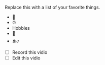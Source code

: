 Replace this with a list of your favorite things.
* 🌾
* ⏰
* Hobbies
* 🚴
* ⛹️‍♂️

- [ ] Record this vidio
- [ ] Edit this vidio
